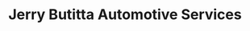 ---
title: "Jerry Butitta Automotive Services"
url: /belvidere/jerry-butitta-automotive-services/
shop: Autowerkstatt
---